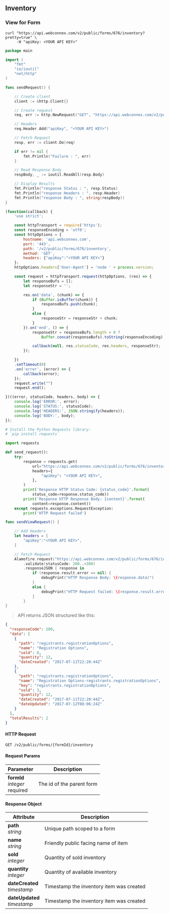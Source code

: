 ## Inventory

### View for Form
```shell
curl "https://api.webconnex.com/v2/public/forms/676/inventory?pretty=true" \
     -H "apiKey: <YOUR API KEY>"
```
```go
package main

import (
	"fmt"
	"io/ioutil"
	"net/http"
)

func sendRequest() {

	// Create client
	client := &http.Client{}

	// Create request
	req, err := http.NewRequest("GET", "https://api.webconnex.com/v2/public/forms/676/inventory", nil)

	// Headers
	req.Header.Add("apiKey", "<YOUR API KEY>")

	// Fetch Request
	resp, err := client.Do(req)

	if err != nil {
		fmt.Println("Failure : ", err)
	}

	// Read Response Body
	respBody, _ := ioutil.ReadAll(resp.Body)

	// Display Results
	fmt.Println("response Status : ", resp.Status)
	fmt.Println("response Headers : ", resp.Header)
	fmt.Println("response Body : ", string(respBody))
}
```
```javascript
(function(callback) {
    'use strict';

    const httpTransport = require('https');
    const responseEncoding = 'utf8';
    const httpOptions = {
        hostname: 'api.webconnex.com',
        port: '443',
        path: '/v2/public/forms/676/inventory',
        method: 'GET',
        headers: {"apiKey":"<YOUR API KEY>"}
    };
    httpOptions.headers['User-Agent'] = 'node ' + process.version;

    const request = httpTransport.request(httpOptions, (res) => {
        let responseBufs = [];
        let responseStr = '';

        res.on('data', (chunk) => {
            if (Buffer.isBuffer(chunk)) {
                responseBufs.push(chunk);
            }
            else {
                responseStr = responseStr + chunk;            
            }
        }).on('end', () => {
            responseStr = responseBufs.length > 0 ?
                Buffer.concat(responseBufs).toString(responseEncoding) : responseStr;

            callback(null, res.statusCode, res.headers, responseStr);
        });

    })
    .setTimeout(0)
    .on('error', (error) => {
        callback(error);
    });
    request.write("")
    request.end();

})((error, statusCode, headers, body) => {
    console.log('ERROR:', error);
    console.log('STATUS:', statusCode);
    console.log('HEADERS:', JSON.stringify(headers));
    console.log('BODY:', body);
});
```
```python
# Install the Python Requests library:
# `pip install requests`

import requests

def send_request():
    try:
        response = requests.get(
            url="https://api.webconnex.com/v2/public/forms/676/inventory",
            headers={
                "apiKey": "<YOUR API KEY>",
            },
        )
        print('Response HTTP Status Code: {status_code}'.format(
            status_code=response.status_code))
        print('Response HTTP Response Body: {content}'.format(
            content=response.content))
    except requests.exceptions.RequestException:
        print('HTTP Request failed')
```
```swift
func sendViewRequest() {

    // Add Headers
    let headers = [
        "apiKey":"<YOUR API KEY>",
    ]

    // Fetch Request
    Alamofire.request("https://api.webconnex.com/v2/public/forms/676/inventory", method: .get, headers: headers)
        .validate(statusCode: 200..<300)
        .responseJSON { response in
            if (response.result.error == nil) {
                debugPrint("HTTP Response Body: \(response.data)")
            }
            else {
                debugPrint("HTTP Request failed: \(response.result.error)")
            }
        }
}
```

> API returns JSON structured like this:

```json
{
  "responseCode": 200,
  "data": [
    {
      "path": "registrants.registrationOptions",
      "name": "Registration Options",
      "sold": 8,
      "quantity": 12,
      "dateCreated": "2017-07-11T22:20:44Z"
    },
    {
      "path": "registrants.registrationOptions",
      "name": "Registration Options-registrants.registrationOptions",
      "key": "registrants.registrationOptions",
      "sold": 3,
      "quantity": 12,
      "dateCreated": "2017-07-11T22:20:44Z",
      "dateUpdated": "2017-07-12T08:06:24Z"
    }
  ],
  "totalResults": 2
}
```

#### HTTP Request
`GET /v2/public/forms/{formId}/inventory`

#### Request Params
Parameter			                          |	Description
----------------------------------------|----------------------------------------
**formId**<br>*integer*<br>required   	| The id of the parent form

#### Response Object
Attribute			                  |	Description
--------------------------------|-----------------------------------------------------
**path**<br>*string* 				    | Unique path scoped to a form
**name**<br>*string*            | Friendly public facing name of item
**sold**<br>*integer*					  | Quantity of sold inventory
**quantity**<br>*integer*				| Quantity of available inventory
**dateCreated**<br>*timestamp*  | Timestamp the inventory item was created
**dateUpdated**<br>*timestamp*  | Timestamp the inventory item was created
